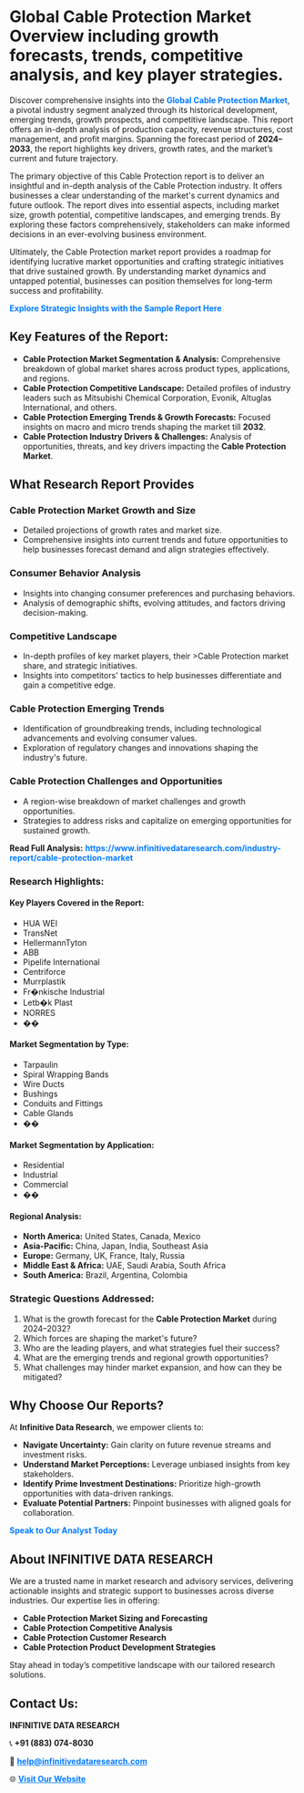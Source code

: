 <h1>Global Cable Protection Market Overview including growth forecasts, trends, competitive analysis, and key player strategies.</h1>
<p>
Discover comprehensive insights into the 
<a href="https://www.infinitivedataresearch.com/industry-report/cable-protection-market" rel="dofollow" style="color: #007BFF; text-decoration: none;"><strong>Global Cable Protection Market</strong></a>, a pivotal industry segment analyzed through its historical development, emerging trends, growth prospects, and competitive landscape. This report offers an in-depth analysis of production capacity, revenue structures, cost management, and profit margins. Spanning the forecast period of <strong>2024–2033</strong>, the report highlights key drivers, growth rates, and the market’s current and future trajectory.
</p>
<p>
The primary objective of this Cable Protection report is to deliver an insightful and in-depth analysis of the Cable Protection industry. It offers businesses a clear understanding of the market's current dynamics and future outlook. The report dives into essential aspects, including market size, growth potential, competitive landscapes, and emerging trends. By exploring these factors comprehensively, stakeholders can make informed decisions in an ever-evolving business environment.
</p>
<p>
Ultimately, the Cable Protection market report provides a roadmap for identifying lucrative market opportunities and crafting strategic initiatives that drive sustained growth. By understanding market dynamics and untapped potential, businesses can position themselves for long-term success and profitability.
</p>
<p>
<a href="https://www.infinitivedataresearch.com/request-sample/reportId=105063" style="color: #007BFF; text-decoration: none;"><strong>Explore Strategic Insights with the Sample Report Here</strong></a>
</p>

<h2>Key Features of the Report:</h2>
<ul>
<li><strong>Cable Protection Market Segmentation & Analysis:</strong> Comprehensive breakdown of global market shares across product types, applications, and regions.</li>
<li><strong>Cable Protection Competitive Landscape:</strong> Detailed profiles of industry leaders such as Mitsubishi Chemical Corporation, Evonik, Altuglas International, and others.</li>
<li><strong>Cable Protection Emerging Trends & Growth Forecasts:</strong> Focused insights on macro and micro trends shaping the market till <strong>2032</strong>.</li>
<li><strong>Cable Protection Industry Drivers & Challenges:</strong> Analysis of opportunities, threats, and key drivers impacting the <strong>Cable Protection Market</strong>.</li>
</ul>

<h2>What Research Report Provides</h2>
<h3>Cable Protection Market Growth and Size</h3>
<ul>
<li>Detailed projections of growth rates and market size.</li>
<li>Comprehensive insights into current trends and future opportunities to help businesses forecast demand and align strategies effectively.</li>
</ul>

<h3>Consumer Behavior Analysis</h3>
<ul>
<li>Insights into changing consumer preferences and purchasing behaviors.</li>
<li>Analysis of demographic shifts, evolving attitudes, and factors driving decision-making.</li>
</ul>

<h3>Competitive Landscape</h3>
<ul>
<li>In-depth profiles of key market players, their >Cable Protection market share, and strategic initiatives.</li>
<li>Insights into competitors' tactics to help businesses differentiate and gain a competitive edge.</li>
</ul>

<h3>Cable Protection Emerging Trends</h3>
<ul>
<li>Identification of groundbreaking trends, including technological advancements and evolving consumer values.</li>
<li>Exploration of regulatory changes and innovations shaping the industry's future.</li>
</ul>

<h3>Cable Protection Challenges and Opportunities</h3>
<ul>
<li>A region-wise breakdown of market challenges and growth opportunities.</li>
<li>Strategies to address risks and capitalize on emerging opportunities for sustained growth.</li>
</ul>
<p><strong>Read Full Analysis:</strong> <a href="https://www.infinitivedataresearch.com/industry-report/cable-protection-market" rel="dofollow" style="color: #007BFF; text-decoration: none;"><strong>https://www.infinitivedataresearch.com/industry-report/cable-protection-market</strong></a></p>
<h3>Research Highlights:</h3>
<h4>Key Players Covered in the Report:</h4>
<ul><li>HUA WEI</li><li>TransNet</li><li>HellermannTyton</li><li>ABB</li><li>Pipelife International</li><li>Centriforce</li><li>Murrplastik</li><li>Fr�nkische Industrial</li><li>Letb�k Plast</li><li>NORRES</li><li>��</li></ul>
<h4>Market Segmentation by Type:</h4>
<ul><li>Tarpaulin</li><li>Spiral Wrapping Bands</li><li>Wire Ducts</li><li>Bushings</li><li>Conduits and Fittings</li><li>Cable Glands</li><li>��</li></ul>
<h4>Market Segmentation by Application:</h4>
<ul><li>Residential</li><li>Industrial</li><li>Commercial</li><li>��</li></ul>

<h4>Regional Analysis:</h4>
<ul>
<li><strong>North America:</strong> United States, Canada, Mexico</li>
<li><strong>Asia-Pacific:</strong> China, Japan, India, Southeast Asia</li>
<li><strong>Europe:</strong> Germany, UK, France, Italy, Russia</li>
<li><strong>Middle East & Africa:</strong> UAE, Saudi Arabia, South Africa</li>
<li><strong>South America:</strong> Brazil, Argentina, Colombia</li>
</ul>

<h3>Strategic Questions Addressed:</h3>
<ol>
<li>What is the growth forecast for the <strong>Cable Protection Market</strong> during 2024–2032?</li>
<li>Which forces are shaping the market's future?</li>
<li>Who are the leading players, and what strategies fuel their success?</li>
<li>What are the emerging trends and regional growth opportunities?</li>
<li>What challenges may hinder market expansion, and how can they be mitigated?</li>
</ol>

<h2>Why Choose Our Reports?</h2>
<p>At <strong>Infinitive Data Research</strong>, we empower clients to:</p>
<ul>
<li><strong>Navigate Uncertainty:</strong> Gain clarity on future revenue streams and investment risks.</li>
<li><strong>Understand Market Perceptions:</strong> Leverage unbiased insights from key stakeholders.</li>
<li><strong>Identify Prime Investment Destinations:</strong> Prioritize high-growth opportunities with data-driven rankings.</li>
<li><strong>Evaluate Potential Partners:</strong> Pinpoint businesses with aligned goals for collaboration.</li>
</ul>
<p><a href="https://www.infinitivedataresearch.com/industry-report/cable-protection-market" rel="dofollow" style="color: #007BFF; text-decoration: none;"><strong>Speak to Our Analyst Today</strong></a></p>

<h2>About INFINITIVE DATA RESEARCH</h2>
<p>We are a trusted name in market research and advisory services, delivering actionable insights and strategic support to businesses across diverse industries. Our expertise lies in offering:</p>
<ul>
<li><strong>Cable Protection Market Sizing and Forecasting</strong></li>
<li><strong>Cable Protection Competitive Analysis</strong></li>
<li><strong>Cable Protection Customer Research</strong></li>
<li><strong>Cable Protection Product Development Strategies</strong></li>
</ul>
<p>Stay ahead in today’s competitive landscape with our tailored research solutions.</p>

<h2>Contact Us:</h2>
<p><strong>INFINITIVE DATA RESEARCH</strong></p>
<p>📞 <strong>+91 (883) 074-8030</strong></p>
<p>📧 <strong><a href="mailto:help@infinitivedataresearch.com" style="color: #007BFF;">help@infinitivedataresearch.com</a></strong></p>
<p>🌐 <strong><a href="https://www.infinitivedataresearch.com" rel="dofollow" style="color: #007BFF;">Visit Our Website</a></strong></p>